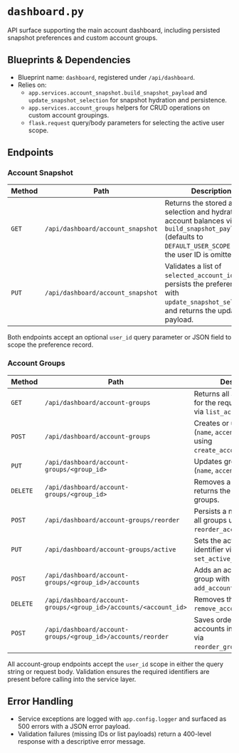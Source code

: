 # `dashboard.py`

API surface supporting the main account dashboard, including persisted snapshot
preferences and custom account groups.

## Blueprints & Dependencies

- Blueprint name: `dashboard`, registered under `/api/dashboard`.
- Relies on:
  - `app.services.account_snapshot.build_snapshot_payload` and
    `update_snapshot_selection` for snapshot hydration and persistence.
  - `app.services.account_groups` helpers for CRUD operations on custom
    account groupings.
  - `flask.request` query/body parameters for selecting the active user scope.

## Endpoints

### Account Snapshot

| Method | Path                              | Description                                                                                                                                                     |
| ------ | --------------------------------- | --------------------------------------------------------------------------------------------------------------------------------------------------------------- |
| `GET`  | `/api/dashboard/account_snapshot` | Returns the stored account selection and hydrates account balances via `build_snapshot_payload` (defaults to `DEFAULT_USER_SCOPE` when the user ID is omitted). |
| `PUT`  | `/api/dashboard/account_snapshot` | Validates a list of `selected_account_ids`, persists the preference with `update_snapshot_selection`, and returns the updated payload.                          |

Both endpoints accept an optional `user_id` query parameter or JSON field to
scope the preference record.

### Account Groups

| Method   | Path                                                             | Description                                                                                |
| -------- | ---------------------------------------------------------------- | ------------------------------------------------------------------------------------------ |
| `GET`    | `/api/dashboard/account-groups`                                  | Returns all account groups for the requested user ID via `list_account_groups`.            |
| `POST`   | `/api/dashboard/account-groups`                                  | Creates or upserts a group (`name`, `accent`, optional `id`) using `create_account_group`. |
| `PUT`    | `/api/dashboard/account-groups/<group_id>`                       | Updates group metadata (`name`, `accent`).                                                 |
| `DELETE` | `/api/dashboard/account-groups/<group_id>`                       | Removes a group and returns the remaining groups.                                          |
| `POST`   | `/api/dashboard/account-groups/reorder`                          | Persists a new ordering for all groups using `reorder_account_groups`.                     |
| `PUT`    | `/api/dashboard/account-groups/active`                           | Sets the active group identifier via `set_active_group`.                                   |
| `POST`   | `/api/dashboard/account-groups/<group_id>/accounts`              | Adds an account to the group with `add_account_to_group`.                                  |
| `DELETE` | `/api/dashboard/account-groups/<group_id>/accounts/<account_id>` | Removes the account using `remove_account_from_group`.                                     |
| `POST`   | `/api/dashboard/account-groups/<group_id>/accounts/reorder`      | Saves ordering changes for accounts inside the group via `reorder_group_accounts`.         |

All account-group endpoints accept the `user_id` scope in either the query
string or request body. Validation ensures the required identifiers are present
before calling into the service layer.

## Error Handling

- Service exceptions are logged with `app.config.logger` and surfaced as 500
  errors with a JSON error payload.
- Validation failures (missing IDs or list payloads) return a 400-level response
  with a descriptive error message.
